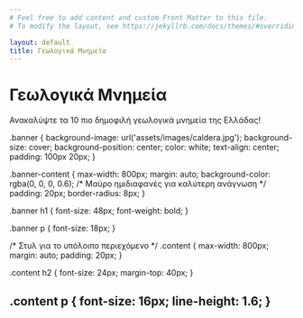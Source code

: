 ```yaml
---
# Feel free to add content and custom Front Matter to this file.
# To modify the layout, see https://jekyllrb.com/docs/themes/#overriding-theme-defaults

layout: default
title: Γεωλογικά Μνημεία
---
```

<div class="banner">
  <div class="banner-content">
    <h1>Γεωλογικά Μνημεία</h1>
    <p>Ανακαλύψτε τα 10 πιο δημοφιλή γεωλογικά μνημεία της Ελλάδας!</p>
  </div>
</div>

.banner {
  background-image: url('assets/images/caldera.jpg');
  background-size: cover;
  background-position: center;
  color: white;
  text-align: center;
  padding: 100px 20px;
}

.banner-content {
  max-width: 800px;
  margin: auto;
  background-color: rgba(0, 0, 0, 0.6); /* Μαύρο ημιδιαφανές για καλύτερη ανάγνωση */
  padding: 20px;
  border-radius: 8px;
}

.banner h1 {
  font-size: 48px;
  font-weight: bold;
}

.banner p {
  font-size: 18px;
}

/* Στυλ για το υπόλοιπο περιεχόμενο */
.content {
  max-width: 800px;
  margin: auto;
  padding: 20px;
}

.content h2 {
  font-size: 24px;
  margin-top: 40px;
}

.content p {
  font-size: 16px;
  line-height: 1.6;
}
---

